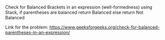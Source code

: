 Check for Balanced Brackets in an expression (well-formedness) using Stack, if parentheses are balanced return Balanced else return Not Balanced


Link for the problem: https://www.geeksforgeeks.org/check-for-balanced-parentheses-in-an-expression/
